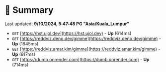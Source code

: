 # 📖 Summary
Last updated: **9/10/2024, 5:47:48 PG "Asia/Kuala_Lumpur"**

- `GET` [https://hst.ujol.dev](https://hst.ujol.dev) - **Up** (614ms)
- `GET` [https://reddviz.deno.dev/gimme](https://reddviz.deno.dev/gimme) - **Up** (1845ms)
- `GET` [https://reddviz.amar.kim/gimme](https://reddviz.amar.kim/gimme) - **Up** (817ms)
- `GET` [https://dumb.onrender.com](https://dumb.onrender.com) - **Up** (714ms)
